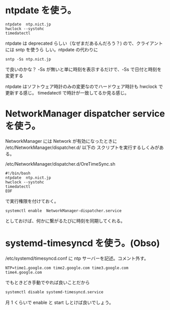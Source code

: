 # ntpdate を使う。
```
ntpdate  ntp.nict.jp
hwclock --systohc
timedatectl
```

ntpdate は deprecated らしい（なぜまだあるんだろう？) ので、クライアントには sntp を使うら
しい。ntpdate の代わりに

```
sntp -Ss ntp.nict.jp
```
で良いのかな？ -Ss が無いと単に時刻を表示するだけで、-Ss で日付と時刻を変更する

ntpdate はソフトウェア時計のみの変更なのでハードウェア時計も hwclock で更新する感じ。
timedatectl で時計が一致してるか見る感じ。

# NetworkManager dispatcher service を使う。

NetworkManager には Network が有効になったときに /etc/NetworkManager/dispatcher.d/ 以下の
スクリプトを実行するしくみがある。

/etc/NetworkManager/dispatcher.d/OreTimeSync.sh

```
#!/bin/bash
ntpdate  ntp.nict.jp
hwclock --systohc
timedatectl
EOF
```

で実行権限を付けておく。

```
systemctl enable  NetworkManager-dispatcher.service
```

としておけば、何かに繋がるたびに時刻を同期してくれる。

# systemd-timesyncd を使う。(Obso)

/etc/systemd/timesyncd.conf に ntp サーバーを記述。コメント外す。
```
NTP=time1.google.com time2.google.com time3.google.com time4.google.com
```

でもときどき手動でやれば良いことだから
```sh
systemctl disable systemd-timesyncd.service
```

月 1 くらいで enable と start しとけば良いでしょう。
